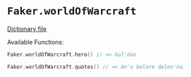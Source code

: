 # `Faker.worldOfWarcraft`

[Dictionary file](../src/main/resources/locales/en/world_of_warcraft.yml)

Available Functions:  
```kotlin
Faker.worldOfWarcraft.hero() // => Gul'dan

Faker.worldOfWarcraft.quotes() // => An'u belore delen'na.
```
